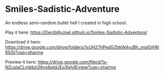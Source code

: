 # Smiles-Sadistic-Adventure
An endless semi-random bullet hell I created in high school.

Play it here:
https://DecibillyJoel.github.io/Smiles-Sadistic-Adventure/

Download it here:
https://drive.google.com/drive/folders/1sUH27hPedGZbkW4vJBh_mpIGjHN6Sj5i?usp=sharing

Preview it here:
https://drive.google.com/file/d/1x-NZuslaCLmbbzl26vs6ptdJEo3lxlyB/view?usp=sharing
